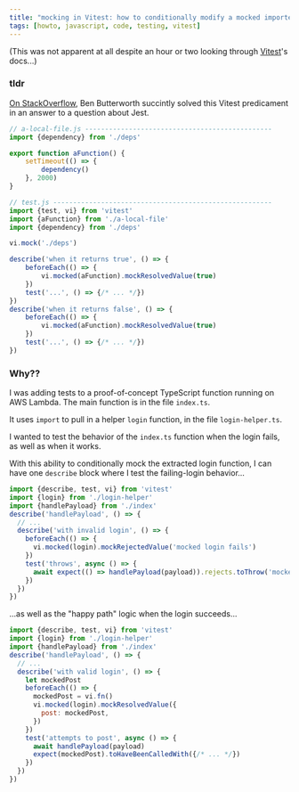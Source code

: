 ```yaml
---
title: "mocking in Vitest: how to conditionally modify a mocked imported function's behavior"
tags: [howto, javascript, code, testing, vitest]
---
```


(This was not apparent at all despite an hour or two looking through [Vitest]'s docs...)


### tldr

[On StackOverflow](https://stackoverflow.com/a/76432956/303896), Ben Butterworth succintly solved this Vitest predicament in an answer to a question about Jest.

```javascript
// a-local-file.js -----------------------------------------------
import {dependency} from './deps'

export function aFunction() {
    setTimeout(() => {
        dependency()
    }, 2000)
}

// test.js -------------------------------------------------------
import {test, vi} from 'vitest'
import {aFunction} from './a-local-file'
import {dependency} from './deps'

vi.mock('./deps')

describe('when it returns true', () => {
    beforeEach(() => {
        vi.mocked(aFunction).mockResolvedValue(true)
    })
    test('...', () => {/* ... */})
})
describe('when it returns false', () => {
    beforeEach(() => {
        vi.mocked(aFunction).mockResolvedValue(true)
    })
    test('...', () => {/* ... */})
})
```


### Why??

I was adding tests to a proof-of-concept TypeScript function running on AWS Lambda.
The main function is in the file `index.ts`.

It uses `import` to pull in a helper `login` function, in the file `login-helper.ts`.

I wanted to test the behavior of the `index.ts` function when the login fails, as well as when it works.

With this ability to conditionally mock the extracted login function, I can have one `describe` block where I test the failing-login behavior...

```javascript
import {describe, test, vi} from 'vitest'
import {login} from './login-helper'
import {handlePayload} from './index'
describe('handlePayload', () => {
  // ...
  describe('with invalid login', () => {
    beforeEach(() => {
      vi.mocked(login).mockRejectedValue('mocked login fails')
    })
    test('throws', async () => {
      await expect(() => handlePayload(payload)).rejects.toThrow('mocked login fails')
    })
  })
})
```

...as well as the "happy path" logic when the login succeeds...

```javascript
import {describe, test, vi} from 'vitest'
import {login} from './login-helper'
import {handlePayload} from './index'
describe('handlePayload', () => {
  // ...
  describe('with valid login', () => {
    let mockedPost
    beforeEach(() => {
      mockedPost = vi.fn()
      vi.mocked(login).mockResolvedValue({
        post: mockedPost,
      })
    })
    test('attempts to post', async () => {
      await handlePayload(payload)
      expect(mockedPost).toHaveBeenCalledWith({/* ... */})
    })
  })
})
```


[Vitest]: https://vitest.dev
